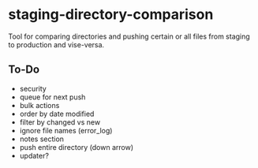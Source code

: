 # staging-directory-comparison
Tool for comparing directories and pushing certain or all files from staging to production and vise-versa.

## To-Do
- security
- queue for next push
- bulk actions
- order by date modified
- filter by changed vs new
- ignore file names (error_log)
- notes section
- push entire directory (down arrow)
- updater?
